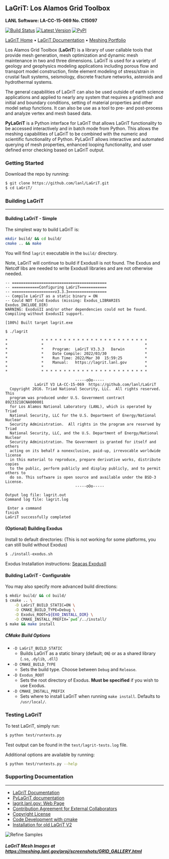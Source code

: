 ## LaGriT: Los Alamos Grid Toolbox ##

**LANL Software: LA-CC-15-069  No. C15097**


[![Build Status](https://github.com/lanl/LaGriT/actions/workflows/test-lagrit.yml/badge.svg)](https://github.com/lanl/LaGriT/actions/workflows/test-lagrit.yml) [![Latest Version](https://img.shields.io/github/release/lanl/lagrit.svg?style=flat-square)](https://github.com/lanl/lagrit/releases) [![PyPI](https://img.shields.io/pypi/l/Django.svg)](https://github.com/lanl/LaGriT/blob/doc-test/LICENSE)

[LaGriT Home](https://lagrit.lanl.gov) • [LaGriT Documentation](http://lanl.github.io/LaGriT) • [Meshing Portfolio](https://meshing.lanl.gov/)

Los Alamos Grid Toolbox (**LaGriT**) is a library of user callable tools that provide mesh generation, mesh optimization and dynamic mesh maintenance in two and three dimensions. LaGriT is used for a variety of geology and geophysics modeling applications including porous flow and transport model construction, finite element modeling of stress/strain in crustal fault systems, seismology, discrete fracture networks, asteroids and hydrothermal systems.

The general capabilities of LaGriT can also be used outside of earth science applications and applied to nearly any system that requires a grid/mesh and initial and boundary conditions, setting of material properties and other model setup functions. It can also be use as a tool to pre- and post-process and analyze vertex and mesh based data.

**PyLaGriT** is a Python interface for LaGriT that allows LaGriT functionality to be accessed interactively and in batch mode from Python.
This allows the meshing capabilities of LaGriT to be combined with the numeric and scientific functionality of Python.
PyLaGriT allows interactive and automated querying of mesh properties, enhanced looping functionality, and user defined error checking based on LaGriT output.


### Getting Started

Download the repo by running:

```bash
$ git clone https://github.com/lanl/LaGriT.git
$ cd LaGriT/
```

### Building LaGriT ###
---

#### Building LaGriT - Simple

The simplest way to build LaGriT is:

```bash
mkdir build/ && cd build/
cmake .. && make
```

You will find `lagrit` executable in the `build/` directory.

Note, LaGriT will continue to build if ExodusII is not found. The Exodus and Netcdf libs are needed to write ExodusII libraries and are not otherwise needed.

```
-- ==========================================
-- ============Configuring LaGriT============
-- ===================v3.3.3=================
-- Compile LaGriT as a static binary = ON
-- Could NOT find Exodus (missing: Exodus_LIBRARIES Exodus_INCLUDE_DIR)
WARNING: ExodusII and/or other dependencies could not be found. Compiling without ExodusII support.

[100%] Built target lagrit.exe

$ ./lagrit

*               * * * * * * * * * * * * * * * * * * * * * * * *
*               *                                             *
*               *    Program:  LaGriT V3.3.3   Darwin         *
*               *    Date Compile: 2022/03/30                 *
*               *    Run Time: 2022/Mar 30  15:59:25          *
*               *    Manual:   https://lagrit.lanl.gov        *
*               *                                             *
*               * * * * * * * * * * * * * * * * * * * * * * * *

                               -----oOo-----
             LaGriT V3 LA-CC-15-069  https://github.com/lanl/LaGriT
  Copyright 2016. Triad National Security, LLC.  All rights reserved. This
  program was produced under U.S. Government contract 89233218CNA000001
  for Los Alamos National Laboratory (LANL), which is operated by Triad
  National Security, LLC for the U.S. Department of Energy/National Nuclear
  Security Administration.  All rights in the program are reserved by Triad
  National Security, LLC, and the U.S. Department of Energy/National Nuclear
  Security Administration. The Government is granted for itself and others
  acting on its behalf a nonexclusive, paid-up, irrevocable worldwide license
  in this material to reproduce, prepare derivative works, distribute copies
  to the public, perform publicly and display publicly, and to permit others to
  do so. This software is open source and available under the BSD-3 License.
                               -----oOo-----

Output log file: lagrit.out
Command log file: lagrit.log

 Enter a command
finish
LaGriT successfully completed
```


#### (Optional) Building Exodus ####

Install to default directories:
(This is not working for some platforms, you can still build without Exodus)

```bash
$ ./install-exodus.sh
```

Exodus Installation instructions:
[Seacas ExodusII](https://github.com/gsjaardema/seacas)


#### Building LaGriT - Configurable

You may also specify more advanced build directions:

```bash
$ mkdir build/ && cd build/
$ cmake .. \
    -D LaGriT_BUILD_STATIC=ON \
    -D CMAKE_BUILD_TYPE=Debug \
    -D Exodus_ROOT=${EXO_INSTALL_DIR} \
    -D CMAKE_INSTALL_PREFIX=`pwd`/../install/
$ make && make install
```

##### CMake Build Options

- `-D LaGriT_BUILD_STATIC`
  - Builds LaGriT as a static binary (default; `ON`) or as a shared library (`.so`, `.dylib`, `.dll`)
- `-D CMAKE_BUILD_TYPE`
  - Sets the build type. Choose between `Debug` and `Release`.
- `-D Exodus_ROOT`
  - Sets the root directory of Exodus. **Must be specified** if you wish to use Exodus.
- `-D CMAKE_INSTALL_PREFIX`
  - Sets where to install LaGriT when running `make install`. Defaults to `/usr/local/`.

### Testing LaGriT

To test LaGriT, simply run:

```bash
$ python test/runtests.py
```

Test output can be found in the `test/lagrit-tests.log` file.

Additional options are available by running:

```bash
$ python test/runtests.py --help
```

### Supporting Documentation ###
---
* [LaGriT Documentation](https://lanl.github.io/LaGriT/)
* [PyLaGriT documentation](https://lanl.github.io/LaGriT/pylagrit/original/index.html)
* [lagrit.lanl.gov: Web Page](http://lagrit.lanl.gov)
* [Contribution Agreement for External Collaborators](CONTRIBUTING.md)
* [Copyright License](LICENSE.md)
* [Code Development with cmake](cmake/README.md)
* [Installation for old LaGriT V2](documentation/INSTALL.md)

![Refine Samples](screenshots/refine_samples_TN1000.png)

##### LaGriT Mesh Images at https://meshing.lanl.gov/proj/screenshots/GRID_GALLERY.html
